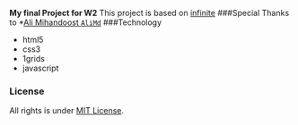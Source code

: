 **My final Project for W2**
This project is based on [infinite](http://www.yootheme.com/demo/wordpress/infinite)
###Special Thanks to
*[Ali Mihandoost `AliMd`](https://github.com/AliMD)
###Technology
* html5
* css3
* 1grids
* javascript
### License
All rights is under [MIT License](http://opensource.org/licenses/MIT). 

